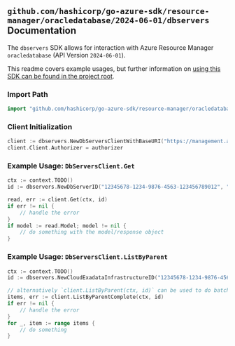 
## `github.com/hashicorp/go-azure-sdk/resource-manager/oracledatabase/2024-06-01/dbservers` Documentation

The `dbservers` SDK allows for interaction with Azure Resource Manager `oracledatabase` (API Version `2024-06-01`).

This readme covers example usages, but further information on [using this SDK can be found in the project root](https://github.com/hashicorp/go-azure-sdk/tree/main/docs).

### Import Path

```go
import "github.com/hashicorp/go-azure-sdk/resource-manager/oracledatabase/2024-06-01/dbservers"
```


### Client Initialization

```go
client := dbservers.NewDbServersClientWithBaseURI("https://management.azure.com")
client.Client.Authorizer = authorizer
```


### Example Usage: `DbServersClient.Get`

```go
ctx := context.TODO()
id := dbservers.NewDbServerID("12345678-1234-9876-4563-123456789012", "example-resource-group", "cloudExadataInfrastructureName", "dbServerName")

read, err := client.Get(ctx, id)
if err != nil {
	// handle the error
}
if model := read.Model; model != nil {
	// do something with the model/response object
}
```


### Example Usage: `DbServersClient.ListByParent`

```go
ctx := context.TODO()
id := dbservers.NewCloudExadataInfrastructureID("12345678-1234-9876-4563-123456789012", "example-resource-group", "cloudExadataInfrastructureName")

// alternatively `client.ListByParent(ctx, id)` can be used to do batched pagination
items, err := client.ListByParentComplete(ctx, id)
if err != nil {
	// handle the error
}
for _, item := range items {
	// do something
}
```
